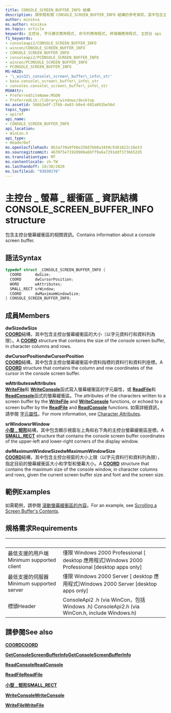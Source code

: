 ```yaml
---
title: CONSOLE_SCREEN_BUFFER_INFO 結構
description: 請參閱有關 CONSOLE_SCREEN_BUFFER_INFO 結構的參考資訊，其中包含主控台螢幕緩衝區的相關資訊。
author: miniksa
ms.author: miniksa
ms.topic: article
keywords: 主控台, 字元模式應用程式, 命令列應用程式, 終端機應用程式, 主控台 api
f1_keywords:
- consoleapi2/CONSOLE_SCREEN_BUFFER_INFO
- wincon/CONSOLE_SCREEN_BUFFER_INFO
- CONSOLE_SCREEN_BUFFER_INFO
- consoleapi2/PCONSOLE_SCREEN_BUFFER_INFO
- wincon/PCONSOLE_SCREEN_BUFFER_INFO
- PCONSOLE_SCREEN_BUFFER_INFO
MS-HAID:
- '\_win32\_console\_screen\_buffer\_info\_str'
- base.console\_screen\_buffer\_info\_str
- consoles.console\_screen\_buffer\_info\_str
MSHAttr:
- PreferredSiteName:MSDN
- PreferredLib:/library/windows/desktop
ms.assetid: 586b3e0f-2f6b-4a03-b8e4-602a892be56d
topic_type:
- apiref
api_name:
- CONSOLE_SCREEN_BUFFER_INFO
api_location:
- WinCon.h
api_type:
- HeaderDef
ms.openlocfilehash: 8b3a739a9f66e25687b60a3450c9381822c16e53
ms.sourcegitcommit: 463975e71920908a6bff9a6a7291ddf3736652d5
ms.translationtype: MT
ms.contentlocale: zh-TW
ms.lasthandoff: 10/30/2020
ms.locfileid: "93039176"
---
```

# <a name="console_screen_buffer_info-structure"></a><span data-ttu-id="4b22e-104">主控台 \_ 螢幕 \_ 緩衝區 \_ 資訊結構</span><span class="sxs-lookup"><span data-stu-id="4b22e-104">CONSOLE\_SCREEN\_BUFFER\_INFO structure</span></span>

<span data-ttu-id="4b22e-105">包含主控台螢幕緩衝區的相關資訊。</span><span class="sxs-lookup"><span data-stu-id="4b22e-105">Contains information about a console screen buffer.</span></span>

## <a name="syntax"></a><span data-ttu-id="4b22e-106">語法</span><span class="sxs-lookup"><span data-stu-id="4b22e-106">Syntax</span></span>

```C
typedef struct _CONSOLE_SCREEN_BUFFER_INFO {
  COORD      dwSize;
  COORD      dwCursorPosition;
  WORD       wAttributes;
  SMALL_RECT srWindow;
  COORD      dwMaximumWindowSize;
} CONSOLE_SCREEN_BUFFER_INFO;
```

## <a name="members"></a><span data-ttu-id="4b22e-107">成員</span><span class="sxs-lookup"><span data-stu-id="4b22e-107">Members</span></span>

<span data-ttu-id="4b22e-108">**dwSize**</span><span class="sxs-lookup"><span data-stu-id="4b22e-108">**dwSize**</span></span>  
<span data-ttu-id="4b22e-109">[**COORD**](coord-str.md)結構，其中包含主控台螢幕緩衝區的大小（以字元資料行和資料列為限）。</span><span class="sxs-lookup"><span data-stu-id="4b22e-109">A [**COORD**](coord-str.md) structure that contains the size of the console screen buffer, in character columns and rows.</span></span>

<span data-ttu-id="4b22e-110">**dwCursorPosition**</span><span class="sxs-lookup"><span data-stu-id="4b22e-110">**dwCursorPosition**</span></span>  
<span data-ttu-id="4b22e-111">[**COORD**](coord-str.md)結構，其中包含主控台螢幕緩衝區中資料指標的資料行和資料列座標。</span><span class="sxs-lookup"><span data-stu-id="4b22e-111">A [**COORD**](coord-str.md) structure that contains the column and row coordinates of the cursor in the console screen buffer.</span></span>

<span data-ttu-id="4b22e-112">**wAttributes**</span><span class="sxs-lookup"><span data-stu-id="4b22e-112">**wAttributes**</span></span>  
<span data-ttu-id="4b22e-113">[**WriteFile**](https://msdn.microsoft.com/library/windows/desktop/aa365747)和 [**WriteConsole**](writeconsole.md)函式寫入螢幕緩衝區的字元屬性，或 [**ReadFile**](https://msdn.microsoft.com/library/windows/desktop/aa365467)和 [**ReadConsole**](readconsole.md)函式的螢幕緩衝區。</span><span class="sxs-lookup"><span data-stu-id="4b22e-113">The attributes of the characters written to a screen buffer by the [**WriteFile**](https://msdn.microsoft.com/library/windows/desktop/aa365747) and [**WriteConsole**](writeconsole.md) functions, or echoed to a screen buffer by the [**ReadFile**](https://msdn.microsoft.com/library/windows/desktop/aa365467) and [**ReadConsole**](readconsole.md) functions.</span></span> <span data-ttu-id="4b22e-114">如需詳細資訊，請參閱 [字元屬性](console-screen-buffers.md#character-attributes)。</span><span class="sxs-lookup"><span data-stu-id="4b22e-114">For more information, see [Character Attributes](console-screen-buffers.md#character-attributes).</span></span>

<span data-ttu-id="4b22e-115">**srWindow**</span><span class="sxs-lookup"><span data-stu-id="4b22e-115">**srWindow**</span></span>  
<span data-ttu-id="4b22e-116">[**小型 \_ 矩形**](small-rect-str.md)結構，其中包含顯示視窗左上角和右下角的主控台螢幕緩衝區座標。</span><span class="sxs-lookup"><span data-stu-id="4b22e-116">A [**SMALL\_RECT**](small-rect-str.md) structure that contains the console screen buffer coordinates of the upper-left and lower-right corners of the display window.</span></span>

<span data-ttu-id="4b22e-117">**dwMaximumWindowSize**</span><span class="sxs-lookup"><span data-stu-id="4b22e-117">**dwMaximumWindowSize**</span></span>  
<span data-ttu-id="4b22e-118">[**COORD**](coord-str.md)結構，其中包含主控台視窗的大小上限（以字元資料行和資料列為限），指定目前的螢幕緩衝區大小和字型和螢幕大小。</span><span class="sxs-lookup"><span data-stu-id="4b22e-118">A [**COORD**](coord-str.md) structure that contains the maximum size of the console window, in character columns and rows, given the current screen buffer size and font and the screen size.</span></span>

## <a name="examples"></a><span data-ttu-id="4b22e-119">範例</span><span class="sxs-lookup"><span data-stu-id="4b22e-119">Examples</span></span>

<span data-ttu-id="4b22e-120">如需範例，請參閱 [滾動螢幕緩衝區的內容](scrolling-a-screen-buffer-s-contents.md)。</span><span class="sxs-lookup"><span data-stu-id="4b22e-120">For an example, see [Scrolling a Screen Buffer's Contents](scrolling-a-screen-buffer-s-contents.md).</span></span>

## <a name="requirements"></a><span data-ttu-id="4b22e-121">規格需求</span><span class="sxs-lookup"><span data-stu-id="4b22e-121">Requirements</span></span>

| &nbsp; | &nbsp; |
|-|-|
| <span data-ttu-id="4b22e-122">最低支援的用戶端</span><span class="sxs-lookup"><span data-stu-id="4b22e-122">Minimum supported client</span></span> | <span data-ttu-id="4b22e-123">僅限 Windows 2000 Professional \[ desktop 應用程式\]</span><span class="sxs-lookup"><span data-stu-id="4b22e-123">Windows 2000 Professional \[desktop apps only\]</span></span> |
| <span data-ttu-id="4b22e-124">最低支援的伺服器</span><span class="sxs-lookup"><span data-stu-id="4b22e-124">Minimum supported server</span></span> | <span data-ttu-id="4b22e-125">僅限 Windows 2000 Server \[ desktop 應用程式\]</span><span class="sxs-lookup"><span data-stu-id="4b22e-125">Windows 2000 Server \[desktop apps only\]</span></span> |
| <span data-ttu-id="4b22e-126">標頭</span><span class="sxs-lookup"><span data-stu-id="4b22e-126">Header</span></span> | <span data-ttu-id="4b22e-127">ConsoleApi2 .h (via WinCon，包括 Windows .h) </span><span class="sxs-lookup"><span data-stu-id="4b22e-127">ConsoleApi2.h (via WinCon.h, include Windows.h)</span></span> |

## <a name="see-also"></a><span data-ttu-id="4b22e-128">請參閱</span><span class="sxs-lookup"><span data-stu-id="4b22e-128">See also</span></span>

[<span data-ttu-id="4b22e-129">**COORD**</span><span class="sxs-lookup"><span data-stu-id="4b22e-129">**COORD**</span></span>](coord-str.md)

[<span data-ttu-id="4b22e-130">**GetConsoleScreenBufferInfo**</span><span class="sxs-lookup"><span data-stu-id="4b22e-130">**GetConsoleScreenBufferInfo**</span></span>](getconsolescreenbufferinfo.md)

[<span data-ttu-id="4b22e-131">**ReadConsole**</span><span class="sxs-lookup"><span data-stu-id="4b22e-131">**ReadConsole**</span></span>](readconsole.md)

[<span data-ttu-id="4b22e-132">**ReadFile**</span><span class="sxs-lookup"><span data-stu-id="4b22e-132">**ReadFile**</span></span>](https://msdn.microsoft.com/library/windows/desktop/aa365467)

[<span data-ttu-id="4b22e-133">**小型 \_ 矩形**</span><span class="sxs-lookup"><span data-stu-id="4b22e-133">**SMALL\_RECT**</span></span>](small-rect-str.md)

[<span data-ttu-id="4b22e-134">**WriteConsole**</span><span class="sxs-lookup"><span data-stu-id="4b22e-134">**WriteConsole**</span></span>](writeconsole.md)

[<span data-ttu-id="4b22e-135">**WriteFile**</span><span class="sxs-lookup"><span data-stu-id="4b22e-135">**WriteFile**</span></span>](https://msdn.microsoft.com/library/windows/desktop/aa365747)
